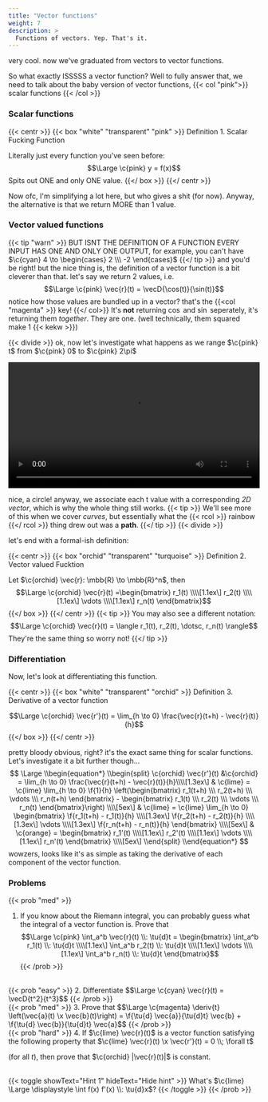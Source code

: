 ```yaml
---
title: "Vector functions"
weight: 7
description: >
  Functions of vectors. Yep. That's it.
---
```


very cool. now we've graduated from vectors to vector functions. 

So what exactly ISSSSS a vector function? Well to fully answer that, we need to talk about the baby version of vector functions, {{< col "pink">}} scalar functions {{< /col >}}

### Scalar functions

{{< centr >}}
{{< box "white" "transparent" "pink" >}}
Definition 1. Scalar Fucking Function  

Literally just every function you've seen before:
$$\Large \c{pink} y = f(x)$$
Spits out ONE and only ONE value.
{{</ box >}}
{{</ centr >}}

Now ofc, I'm simplifying a lot here, but who gives a shit (for now). Anyway, the alternative is that we return MORE than 1 value. 

### Vector valued functions
{{< tip "warn" >}}
BUT ISNT THE DEFINITION OF A FUNCTION EVERY INPUT HAS ONE AND ONLY ONE OUTPUT, for example, you can't have $\c{cyan} 4 \to \begin{cases} 2 \\\ -2 \end{cases}$
{{</ tip >}}
and you'd be right! but the nice thing is, the definition of a vector function is a bit cleverer than that. let's say we return 2 values, i.e.
$$\Large \c{pink} \vec{r}(t) =  \vecD{\cos(t)}{\sin(t)}$$
notice how those values are bundled up in a vector? that's the {{<col "magenta" >}} key! {{</ col>}}
It's **not** returning $\cos$ and $\sin$ seperately, it's returning them *together*. They are one. (well technically, them squared make 1 {{< kekw >}})

{{< divide >}}
ok, now let's investigate what happens as we range $\c{pink} t$ from $\c{pink} 0$ to $\c{pink} 2\pi$

<video width=100% controls> <source src="/anim/mvchap1/CircleVF.mp4" type="video/mp4"> Your browser does not support the video tag.</video> 

nice, a circle! anyway, we associate each t value with a corresponding *2D vector*, which is why the whole thing still works. 
{{< tip >}}
We'll see more of this when we cover *curves*, but essentially what the {{< rcol >}} rainbow {{</ rcol >}} thing drew out was a **path**. 
{{</ tip >}}
{{< divide >}}

let's end with a formal-ish definition:

{{< centr >}}
{{< box "orchid" "transparent" "turquoise" >}}
Definition 2. Vector valued Fucktion

Let $\c{orchid} \vec{r}: \mbb{R} \to \mbb{R}^n$, then
$$\Large \c{orchid} \vec{r}(t) =\begin{bmatrix} r_1(t) \\\\[1.1ex\] r_2(t) \\\\[1.1ex\] \vdots \\\\[1.1ex\] r_n(t) \end{bmatrix}$$
{{</ box >}}
{{</ centr >}}
{{< tip >}}
You may also see a different notation: 
$$\Large \c{orchid} \vec{r}(t) = \langle r_1(t), r_2(t), \dotsc, r_n(t) \rangle$$
They're the same thing so worry not!
{{</ tip >}}
### Differentiation
Now, let's look at differentiating this function. 

{{< centr >}}
{{< box "white" "transparent" "orchid" >}}
Definition 3. Derivative of a vector function

$$\Large \c{orchid} \vec{r'}(t) = \lim_{h \to 0} \frac{\vec{r}(t+h) - \vec{r}(t)}{h}$$
{{</ box >}}
{{</ centr >}}

pretty bloody obvious, right? it's the exact same thing for scalar functions. Let's investigate it a bit further though...
$$
\Large \\begin{equation*}
\\begin{split}   \c{orchid}  \vec{r'}(t) &\c{orchid} = \lim_{h \to 0} \frac{\vec{r}(t+h) - \vec{r}(t)}{h}\\\\[1.3ex\]
       & \c{lime} =
 \c{lime} \lim_{h \to 0} \f{1}{h} \left(\begin{bmatrix} r_1(t+h) \\\ r_2(t+h) \\\ \vdots \\\ r_n(t+h) \end{bmatrix} - \begin{bmatrix} r_1(t) \\\ r_2(t) \\\ \vdots \\\ r_n(t) \end{bmatrix}\right) \\\\[5ex\]
       & \c{lime} =
 \c{lime} \lim_{h \to 0}  \begin{bmatrix} \f{r_1(t+h) - r_1(t)}{h} \\\\[1.3ex\] \f{r_2(t+h) - r_2(t)}{h} \\\\[1.3ex\] \vdots \\\\[1.3ex\] \f{r_n(t+h) - r_n(t)}{h} \end{bmatrix} \\\\[5ex\]
       & \c{orange} = \begin{bmatrix} r_1'(t) \\\\[1.1ex\] r_2'(t) \\\\[1.1ex\] \vdots \\\\[1.1ex\] r_n'(t) \end{bmatrix} \\\\[5ex\]
\\end{split}
\\end{equation*}
$$
wowzers, looks like it's as simple as taking the derivative of each component of the vector function. 

### Problems

{{< prob "med" >}}
1. If you know about the Riemann integral, you can probably guess what the integral of a vector function is. 
Prove that $$\Large \c{pink} \int_a^b \vec{r}(t) \\: \tu{d}t = \begin{bmatrix} \int_a^b r_1(t) \\: \tu{d}t \\\\[1.1ex\] \int_a^b r_2(t) \\: \tu{d}t \\\\[1.1ex\] \vdots \\\\[1.1ex\] \int_a^b r_n(t) \\: \tu{d}t \end{bmatrix}$$
{{< /prob >}}
<br>
{{< prob "easy" >}}
2. Differentiate $$\Large \c{cyan} \vec{r}(t) = \vecD{t^2}{t^3}$$
{{< /prob >}}
<br>
{{< prob "med" >}}
3. Prove that
$$\Large \c{magenta} \deriv{t} \left(\vec{a}(t) \x \vec{b}(t)\right) = \f{\tu{d} \vec{a}}{\tu{d}t} \vec{b} + \f{\tu{d} \vec{b}}{\tu{d}t} \vec{a}$$
{{< /prob >}}
<br>
{{< prob "hard" >}}
4. If $\c{lime} \vec{r}(t)$ is a vector function satisfying the following property that $\c{lime} \vec{r}(t) \x \vec{r'}(t) = 0 \\; \forall t$ 

(for all $t$), then prove that $\c{orchid} |\vec{r}(t)|$ is constant. 

<br>
{{< toggle showText="Hint 1" hideText="Hide hint" >}}
What's $\c{lime} \Large \displaystyle \int f(x) f'(x) \\: \tu{d}x$?
{{< /toggle >}}
{{< /prob >}}